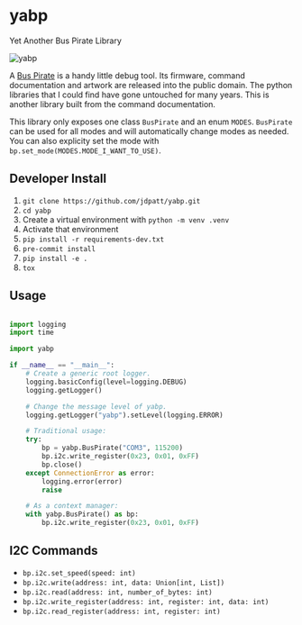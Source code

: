 # yabp

Yet Another Bus Pirate Library

![yabp](https://github.com/jdpatt/yabp/workflows/yabp/badge.svg)

A [Bus Pirate](http://dangerousprototypes.com/docs/Bus_Pirate) is a handy little debug tool.  Its
firmware, command documentation and artwork are released into the public domain.  The python libraries that I could find have gone untouched for many years. This is another library built from the command documentation.

This library only exposes one class `BusPirate` and an enum `MODES`.  `BusPirate` can be used for all modes and will automatically change modes as needed.  You can also explicity set the mode with `bp.set_mode(MODES.MODE_I_WANT_TO_USE)`.

## Developer Install

1. `git clone https://github.com/jdpatt/yabp.git`
2. `cd yabp`
3. Create a virtual environment with `python -m venv .venv`
4. Activate that environment
5. `pip install -r requirements-dev.txt`
6. `pre-commit install`
7. `pip install -e .`
8. `tox`

## Usage

```python

import logging
import time

import yabp

if __name__ == "__main__":
    # Create a generic root logger.
    logging.basicConfig(level=logging.DEBUG)
    logging.getLogger()

    # Change the message level of yabp.
    logging.getLogger("yabp").setLevel(logging.ERROR)

    # Traditional usage:
    try:
        bp = yabp.BusPirate("COM3", 115200)
        bp.i2c.write_register(0x23, 0x01, 0xFF)
        bp.close()
    except ConnectionError as error:
        logging.error(error)
        raise

    # As a context manager:
    with yabp.BusPirate() as bp:
        bp.i2c.write_register(0x23, 0x01, 0xFF)
```

## I2C Commands

- `bp.i2c.set_speed(speed: int)`
- `bp.i2c.write(address: int, data: Union[int, List])`
- `bp.i2c.read(address: int, number_of_bytes: int)`
- `bp.i2c.write_register(address: int, register: int, data: int)`
- `bp.i2c.read_register(address: int, register: int)`

